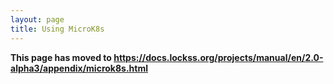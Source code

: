 ```yaml
---
layout: page
title: Using MicroK8s
---
```


**This page has moved to <https://docs.lockss.org/projects/manual/en/2.0-alpha3/appendix/microk8s.html>**
